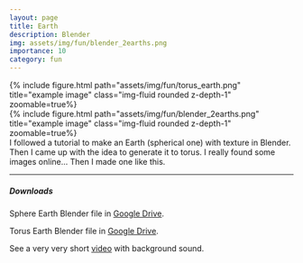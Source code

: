 ```yaml
---
layout: page
title: Earth
description: Blender
img: assets/img/fun/blender_2earths.png
importance: 10
category: fun
---
```


<div class="row">
    <div class="col-sm mt-3 mt-md-0">
        {% include figure.html path="assets/img/fun/torus_earth.png" title="example image" class="img-fluid rounded z-depth-1" zoomable=true%}
    </div>    
    <div class="col-sm mt-3 mt-md-0">
        {% include figure.html path="assets/img/fun/blender_2earths.png" title="example image" class="img-fluid rounded z-depth-1" zoomable=true%}
    </div>       
</div>
<div class="caption">
    I followed a tutorial to make an Earth (spherical one) with texture in Blender. Then I came up with the idea to generate it to torus. I really found some images online... Then I made one like this.
</div>

------
##### **Downloads**
Sphere Earth Blender file in [Google Drive](https://drive.google.com/file/d/110Tmdbw5EfMRT3BOMUh6-e--o_1FjtJB/view?usp=sharing).

Torus Earth Blender file in [Google Drive](https://drive.google.com/file/d/1Yn5dt6StcQZoZgraUNiJgWI6ZXZuTQvk/view?usp=sharing).

See a very very short [video](https://www.bilibili.com/video/BV1iE411E7am?spm_id_from=333.999.0.0) with background sound.